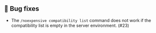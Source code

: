 ## 🐞 Bug fixes

- The `/noexpensive compatibility list` command does not work if the compatibility list is empty in the server
  environment. (#23)